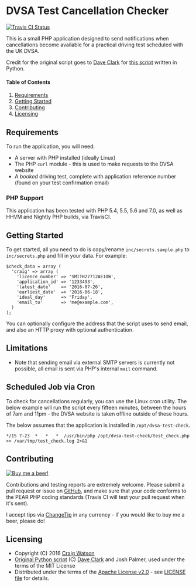 # DVSA Test Cancellation Checker

[![Travis CI Status](https://travis-ci.org/craigwatson/dvsa-test-check.svg?branch=master)](https://travis-ci.org/craigwatson/dvsa-test-check)

This is a small PHP application designed to send notifications when cancellations become available for a practical driving test scheduled with the UK DVSA.

Credit for the original script goes to [Dave Clark](https://github.com/clarkdave) for [this script](https://github.com/clarkdave/DSACancellationChecker) written in Python.

#### Table of Contents

1. [Requirements](#requirements)
1. [Getting Started](#getting-started)
1. [Contributing](#contributing)
1. [Licensing](#licensing)

## Requirements

To run the application, you will need:

  * A server with PHP installed (ideally Linux)
  * The PHP `curl` module - this is used to make requests to the DVSA website
  * A _booked_ driving test, complete with application reference number (found on your test confirmation email)

### PHP Support

This application has been tested with PHP 5.4, 5.5, 5.6 and 7.0, as well as HHVM and Nightly PHP builds, via TravisCI.

## Getting Started

To get started, all you need to do is copy/rename `inc/secrets.sample.php` to `inc/secrets.php` and fill in your data. For example:

```
$check_data = array (
  'craig' => array (
    'licence_number' => 'SMITH27712AE1OW',
    'application_id' => '1233493',
    'latest_date'    => '2016-07-26',
    'earliest_date'  => '2016-06-18',
    'ideal_day'      => 'Friday',
    'email_to'       => 'me@example.com',
  )
);
```

You can optionally configure the address that the script uses to send email, and also an HTTP proxy with optional authentication.

## Limitations

* Note that sending email via external SMTP servers is currently not possible, all email is sent via PHP's internal `mail` command.

## Scheduled Job via Cron

To check for cancellations regularly, you can use the Linux cron utility. The below example will run the script every fifteen minutes, between the hours of 7am and 11pm - the DVSA website is taken offline outside of these hours.

The below assumes that the application is installed in `/opt/dvsa-test-check`.

```
*/15 7-23  *   *   *  /usr/bin/php /opt/dvsa-test-check/test_check.php >> /var/tmp/test_check.log 2>&1
```

## Contributing

[![Buy me a beer!](https://cdn.changetip.com/img/graphics/Beer_Graphic.png)](https://www.changetip.com/tipme/craigwatson1987)

Contributions and testing reports are extremely welcome. Please submit a pull request or issue on [GitHub](https://github.com/craigwatson/dvsa-test-check), and make sure
that your code conforms to the PEAR PHP coding standards (Travis CI will test your pull request when it's sent).

I accept tips via [ChangeTip](https://www.changetip.com/tipme/craigwatson1987) in any currency - if you would like to buy me a beer, please do!

## Licensing

* Copyright (C) 2016 [Craig Watson](https://cwatson.org)
* [Original Python script](https://github.com/clarkdave/DSACancellationChecker) (C) [Dave Clark](https://github.com/clarkdave) and Josh Palmer, used under the terms of the MIT License
* Distributed under the terms of the [Apache License v2.0](http://www.apache.org/licenses/LICENSE-2.0) - see [LICENSE file](https://github.com/craigwatson/dvsa-test-check/blob/master/LICENSE) for details.
